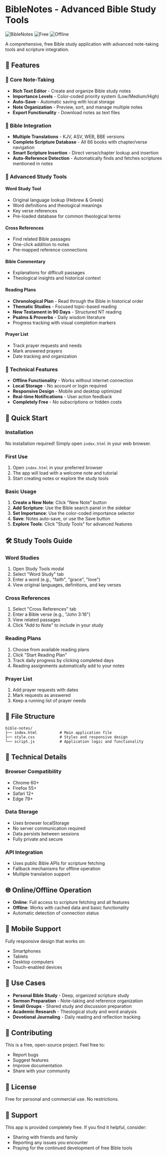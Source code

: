 # BibleNotes - Advanced Bible Study Tools

![BibleNotes](https://img.shields.io/badge/Bible-Study%20Tools-blue)
![Free](https://img.shields.io/badge/Price-Free-success)
![Offline](https://img.shields.io/badge/Feature-Offline%20Capable-orange)

A comprehensive, free Bible study application with advanced note-taking tools and scripture integration.

## 🌟 Features

### 📝 Core Note-Taking
- **Rich Text Editor** - Create and organize Bible study notes
- **Importance Levels** - Color-coded priority system (Low/Medium/High)
- **Auto-Save** - Automatic saving with local storage
- **Note Organization** - Preview, sort, and manage multiple notes
- **Export Functionality** - Download notes as text files

### 📖 Bible Integration
- **Multiple Translations** - KJV, ASV, WEB, BBE versions
- **Complete Scripture Database** - All 66 books with chapter/verse navigation
- **Smart Scripture Insertion** - Direct verse/chapter lookup and insertion
- **Auto-Reference Detection** - Automatically finds and fetches scriptures mentioned in notes

### 🔬 Advanced Study Tools

#### Word Study Tool
- Original language lookup (Hebrew & Greek)
- Word definitions and theological meanings
- Key verse references
- Pre-loaded database for common theological terms

#### Cross References
- Find related Bible passages
- One-click addition to notes
- Pre-mapped reference connections

#### Bible Commentary
- Explanations for difficult passages
- Theological insights and historical context

#### Reading Plans
- **Chronological Plan** - Read through the Bible in historical order
- **Thematic Studies** - Focused topic-based reading
- **New Testament in 90 Days** - Structured NT reading
- **Psalms & Proverbs** - Daily wisdom literature
- Progress tracking with visual completion markers

#### Prayer List
- Track prayer requests and needs
- Mark answered prayers
- Date tracking and organization

### 💾 Technical Features
- **Offline Functionality** - Works without internet connection
- **Local Storage** - No account or login required
- **Responsive Design** - Mobile and desktop optimized
- **Real-time Notifications** - User action feedback
- **Completely Free** - No subscriptions or hidden costs

## 🚀 Quick Start

### Installation
No installation required! Simply open `index.html` in your web browser.

### First Use
1. Open `index.html` in your preferred browser
2. The app will load with a welcome note and tutorial
3. Start creating notes or explore the study tools

### Basic Usage
1. **Create a New Note**: Click "New Note" button
2. **Add Scripture**: Use the Bible search panel in the sidebar
3. **Set Importance**: Use the color-coded importance selector
4. **Save**: Notes auto-save, or use the Save button
5. **Explore Tools**: Click "Study Tools" for advanced features

## 🛠️ Study Tools Guide

### Word Studies
1. Open Study Tools modal
2. Select "Word Study" tab
3. Enter a word (e.g., "faith", "grace", "love")
4. View original languages, definitions, and key verses

### Cross References
1. Select "Cross References" tab
2. Enter a Bible verse (e.g., "John 3:16")
3. View related passages
4. Click "Add to Note" to include in your study

### Reading Plans
1. Choose from available reading plans
2. Click "Start Reading Plan"
3. Track daily progress by clicking completed days
4. Reading assignments automatically add to your notes

### Prayer List
1. Add prayer requests with dates
2. Mark requests as answered
3. Keep a running list of prayer needs

## 📁 File Structure
```
bible-notes/
├── index.html          # Main application file
├── style.css           # Styles and responsive design
└── script.js           # Application logic and functionality
```

## 🔧 Technical Details

### Browser Compatibility
- Chrome 60+
- Firefox 55+
- Safari 12+
- Edge 79+

### Data Storage
- Uses browser localStorage
- No server communication required
- Data persists between sessions
- Fully private and secure

### API Integration
- Uses public Bible APIs for scripture fetching
- Fallback mechanisms for offline operation
- Multiple translation support

## 🌐 Online/Offline Operation

- **Online**: Full access to scripture fetching and all features
- **Offline**: Works with cached data and basic functionality
- Automatic detection of connection status

## 📱 Mobile Support

Fully responsive design that works on:
- Smartphones
- Tablets
- Desktop computers
- Touch-enabled devices

## 🎯 Use Cases

- **Personal Bible Study** - Deep, organized scripture study
- **Sermon Preparation** - Note-taking and reference organization
- **Small Groups** - Shared study and discussion preparation
- **Academic Research** - Theological study and word analysis
- **Devotional Journaling** - Daily reading and reflection tracking

## 🤝 Contributing

This is a free, open-source project. Feel free to:
- Report bugs
- Suggest features
- Improve documentation
- Share with your community

## 📄 License

Free for personal and commercial use. No restrictions.

## 🙏 Support

This app is provided completely free. If you find it helpful, consider:
- Sharing with friends and family
- Reporting any issues you encounter
- Praying for the continued development of free Bible tools

